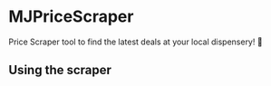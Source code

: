 # MJPriceScraper
Price Scraper tool to find the latest deals at your local dispensery! 🍃

## Using the scraper

